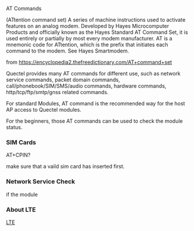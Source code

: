 AT Commands

(ATtention command set) A series of machine instructions used to activate features on an analog modem. Developed by Hayes Microcomputer Products and officially known as the Hayes Standard AT Command Set, it is used entirely or partially by most every modem manufacturer. AT is a mnemonic code for ATtention, which is the prefix that initiates each command to the modem. See Hayes Smartmodem.

from https://encyclopedia2.thefreedictionary.com/AT+command+set

Quectel provides many AT commands for different use, such as network service commands, packet domain commands, call/phonebook/SIM/SMS/audio commands, hardware commands, http/tcp/ftp/smtp/gnss related commands.

For standard Modules, AT command is the recommended way for the host AP access to Quectel modules.

For the beginners, those AT commands can be used to check the module status.


### SIM Cards

AT+CPIN?

make sure that a vaild sim card has inserted first.

### Network Service Check

if the module


### About LTE

[LTE](http://forge.test.iminds.be/lte/)



